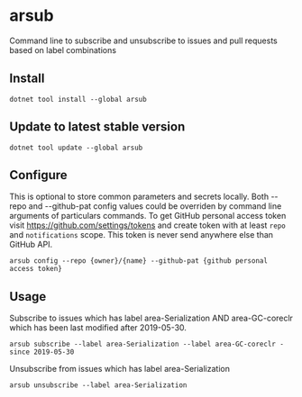 # arsub

Command line to subscribe and unsubscribe to issues and pull requests based on label combinations

## Install

`dotnet tool install --global arsub`

## Update to latest stable version

`dotnet tool update --global arsub`

## Configure

This is optional to store common parameters and secrets locally. Both --repo and --github-pat config values could be overriden by command line arguments of particulars commands.
To get GitHub personal access token visit https://github.com/settings/tokens and create token with at least `repo` and `notifications` scope. 
This token is never send anywhere else than GitHub API.

`arsub config --repo {owner}/{name} --github-pat {github personal access token}`

## Usage

Subscribe to issues which has label area-Serialization AND area-GC-coreclr which has been last modified after 2019-05-30.

`arsub subscribe --label area-Serialization --label area-GC-coreclr -since 2019-05-30`


Unsubscribe from issues which has label area-Serialization

`arsub unsubscribe --label area-Serialization`


